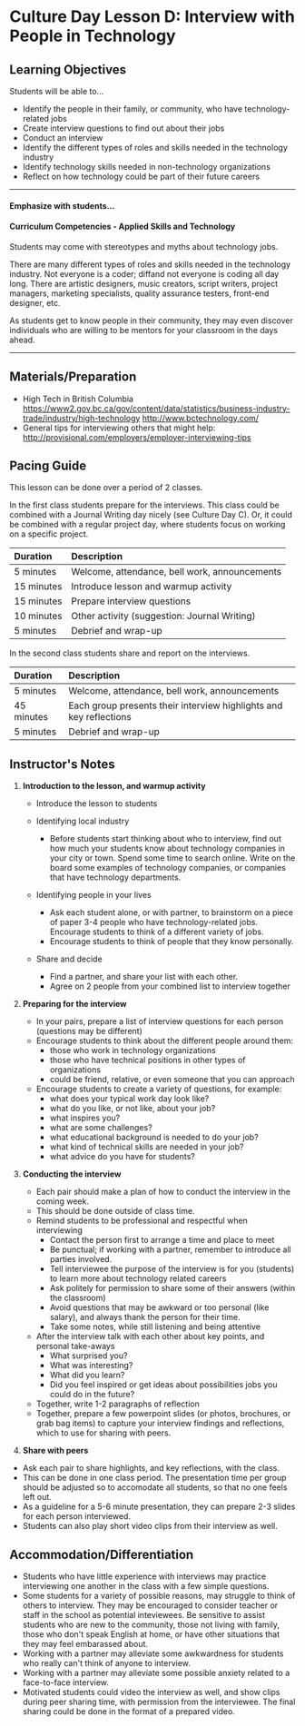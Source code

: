 # Culture Day Lesson D: Interview with People in Technology

## Learning Objectives
Students will be able to...
* Identify the people in their family, or community, who have technology-related jobs
* Create interview questions to find out about their jobs
* Conduct an interview
* Identify the different types of roles and skills needed in the technology industry
* Identify technology skills needed in non-technology organizations
* Reflect on how technology could be part of their future careers

---
#### Emphasize with students...

#### Curriculum Competencies - Applied Skills and Technology

Students may come with stereotypes and myths about technology jobs.  

There are many different types of roles and skills needed in the technology industry.  Not everyone is a coder;  diffand not everyone is coding all day long.  There are artistic designers, music creators, script writers, project managers, marketing specialists, quality assurance testers, front-end designer,  etc.  

As students get to know people in their community, they may even discover individuals who are willing to be mentors for your classroom in the days ahead.

---

## Materials/Preparation
* High Tech in British Columbia https://www2.gov.bc.ca/gov/content/data/statistics/business-industry-trade/industry/high-technology  http://www.bctechnology.com/
* General tips for interviewing others that might help:  http://provisional.com/employers/employer-interviewing-tips

## Pacing Guide

This lesson can be done over a period of 2 classes.

In the first class students prepare for the interviews.  This class could be combined with a Journal Writing day nicely (see Culture Day C).  Or, it could be combined with a regular project day, where students focus on working on a specific project. 

| Duration | Description |
| :--- | :--- |
| 5 minutes | Welcome, attendance, bell work, announcements |
| 15 minutes | Introduce lesson and warmup activity|
| 15 minutes | Prepare interview questions |
| 10 minutes | Other activity (suggestion: Journal Writing)|
| 5 minutes | Debrief and wrap-up |

In the second class students share and report on the interviews.

| Duration | Description |
| :--- | :--- |
| 5 minutes | Welcome, attendance, bell work, announcements |
| 45 minutes | Each group presents their interview highlights and key reflections|
| 5 minutes | Debrief and wrap-up |

## Instructor's Notes
1.  **Introduction to the lesson, and warmup activity**

    * Introduce the lesson to students

    * Identifying local industry 
        * Before students start thinking about who to interview, find out how much your students know about technology companies in your city or town.  Spend some time to search online.  Write on the board some examples of technology companies, or companies that have technology departments.  

    * Identifying people in your lives

        * Ask each student alone, or with partner, to brainstorm on a piece of paper 3-4 people who have technology-related jobs.  Encourage students to think of a different variety of jobs. 
        * Encourage students to think of people that they know personally.
        
    * Share and decide
        * Find a partner, and share your list with each other.
        * Agree on 2 people from your combined list to interview together

2.  **Preparing for the interview**

     * In your pairs, prepare a list of interview questions for each person (questions may be different) 
     * Encourage students to think about the different people around them:
        * those who work in technology organizations
        * those who have technical positions in other types of organizations
        * could be friend, relative, or even someone that you can approach 
     * Encourage students to create a variety of questions, for example:
        * what does your typical work day look like?
        * what do you like, or not like, about your job?
        * what inspires you?  
        * what are some challenges?
        * what educational background is needed to do your job?
        * what kind of technical skills are needed in your job?
        * what advice do you have for students?
 
  
  
3. **Conducting the interview**

    * Each pair should make a plan of how to conduct the interview in the coming week. 
    * This should be done outside of class time. 
     * Remind students to be professional and respectful when interviewing
         *  Contact the person first to arrange a time and place to meet
         *  Be punctual;  if working with a partner, remember to introduce all parties involved.
         *  Tell interviewee the purpose of the interview is for you (students) to learn more about technology related careers
         *  Ask politely for permission to share some of their answers (within the classroom)
         *  Avoid questions that may be awkward or too personal (like salary), and always thank the person for their time. 
         *  Take some notes, while still listening and being attentive
    * After the interview talk with each other about key points, and personal take-aways
         * What surprised you?
         * What was interesting?
         * What did you learn?
        * Did you feel inspired or get ideas about possibilities jobs you could do in the future?
    * Together, write 1-2 paragraphs of reflection
    * Together, prepare a few powerpoint slides (or photos, brochures, or grab bag items) to capture your interview findings and reflections, which to use for sharing with peers.
 
 4.  **Share with peers**
   * Ask each pair to share highlights, and key reflections,  with the class. 
   * This can be done in one class period.  The presentation time per group should be adjusted so to accomodate all students, so that no one feels left out.
   * As a guideline for a 5-6 minute presentation, they can prepare 2-3 slides for each person interviewed.
   * Students can also play short video clips from their interview as well.

## Accommodation/Differentiation
* Students who have little experience with interviews may practice interviewing one another in the class with a few simple questions.  
* Some students for a variety of possible reasons, may struggle to think of others to interview.  They may be encouraged to consider teacher or staff in the school as potential inteviewees.   Be sensitive to assist students who are new to the community, those not living with family, those who don't speak English at home, or have other situations that they may feel embarassed about. 
* Working with a partner may alleviate some awkwardness for students who really can't think of anyone to interview. 
* Working with a partner may alleviate some possible anxiety related to a face-to-face interview. 
* Motivated students could video the interview as well, and show clips during peer sharing time, with permission from the interviewee.  The final sharing could be done in the format of a prepared video.

